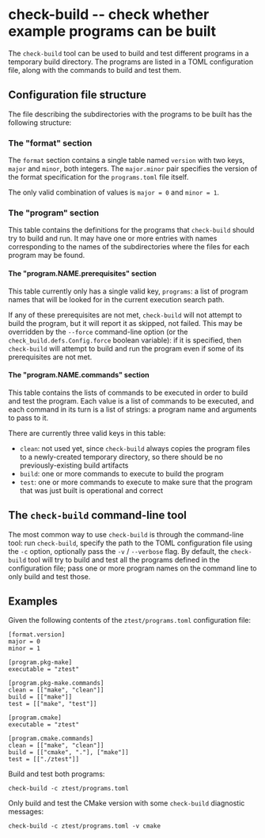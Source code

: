 <!--
SPDX-FileCopyrightText: Peter Pentchev <roam@ringlet.net>
SPDX-License-Identifier: BSD-2-Clause
-->

# check-build -- check whether example programs can be built

The `check-build` tool can be used to build and test different
programs in a temporary build directory. The programs are listed in
a TOML configuration file, along with the commands to build and
test them.

## Configuration file structure

The file describing the subdirectories with the programs to be built has
the following structure:

### The "format" section

The `format` section contains a single table named `version` with two
keys, `major` and `minor`, both integers. The `major.minor` pair
specifies the version of the format specification for the `programs.toml`
file itself.

The only valid combination of values is `major = 0` and `minor = 1`.

### The "program" section

This table contains the definitions for the programs that `check-build`
should try to build and run. It may have one or more entries with
names corresponding to the names of the subdirectories where the files for
each program may be found.

#### The "program.NAME.prerequisites" section

This table currently only has a single valid key, `programs`: a list of
program names that will be looked for in the current execution search path.

If any of these prerequisites are not met, `check-build` will not
attempt to build the program, but it will report it as skipped, not failed.
This may be overridden by the `--force` command-line option
(or the `check_build.defs.Config.force` boolean variable): if it is
specified, then `check-build` will attempt to build and run the program
even if some of its prerequisites are not met.

#### The "program.NAME.commands" section

This table contains the lists of commands to be executed in order to
build and test the program. Each value is a list of commands to be
executed, and each command in its turn is a list of strings:
a program name and arguments to pass to it.

There are currently three valid keys in this table:

- `clean`: not used yet, since `check-build` always copies the program
  files to a newly-created temporary directory, so there should be no
  previously-existing build artifacts
- `build`: one or more commands to execute to build the program
- `test`: one or more commands to execute to make sure that the program
  that was just built is operational and correct

## The `check-build` command-line tool

The most common way to use `check-build` is through the command-line tool:
run `check-build`, specify the path to the TOML configuration file using
the `-c` option, optionally pass the `-v` / `--verbose` flag. By default,
the `check-build` tool will try to build and test all the programs
defined in the configuration file; pass one or more program names on
the command line to only build and test those.

## Examples

Given the following contents of the `ztest/programs.toml` configuration file:

    [format.version]
    major = 0
    minor = 1

    [program.pkg-make]
    executable = "ztest"

    [program.pkg-make.commands]
    clean = [["make", "clean"]]
    build = [["make"]]
    test = [["make", "test"]]

    [program.cmake]
    executable = "ztest"

    [program.cmake.commands]
    clean = [["make", "clean"]]
    build = [["cmake", "."], ["make"]]
    test = [["./ztest"]]

Build and test both programs:

    check-build -c ztest/programs.toml

Only build and test the CMake version with some `check-build` diagnostic messages:

    check-build -c ztest/programs.toml -v cmake
